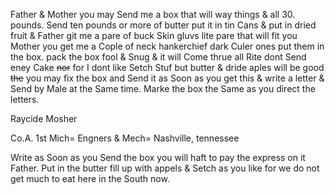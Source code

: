 Father & Mother you may Send me a box that will way things & all 30. pounds. Send ten pounds or more of butter put it in tin Cans & put in dried fruit & Father git me a pare of buck Skin gluvs lite pare that will fit you Mother you get me a Cople of neck hankerchief dark Culer ones put them in the box. pack the box fool & Snug & it will Come thrue all Rite dont Send eney Cake ~~nor~~ for I dont like Setch Stuf but butter & dride aples will be good  ~~the~~ you may fix the box and Send it as Soon as you get this & write a letter & Send by Male at the Same time. Marke the box the Same as you direct the letters. 

Raycide Mosher 

Co.A. 1st Mich= Engners & Mech= Nashville, tennessee  

Write as Soon as you Send the box  you will haft to pay the express on it Father. Put in the butter fill up with appels & Setch as you like for we do not get much to eat here in the South now.